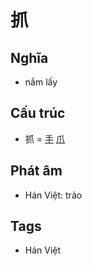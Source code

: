 # 抓

## Nghĩa

* nắm lấy

## Cấu trúc
* 抓 = [手](手.md) [爪](爪.md)

## Phát âm

* Hán Việt: trảo

## Tags
* Hán Việt

<script>window.HANZI_FIELD='抓';</script>

